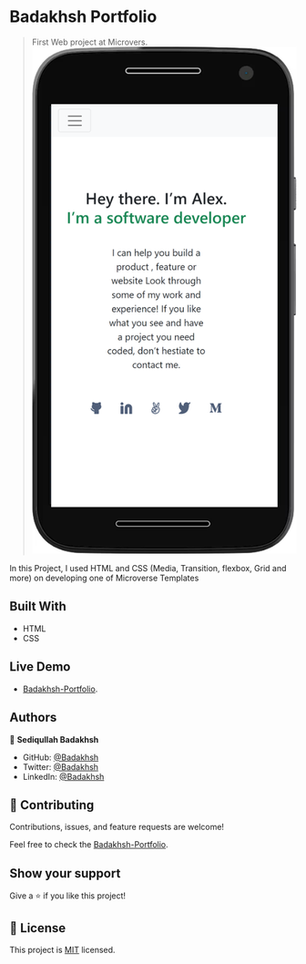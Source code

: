 # Badakhsh Portfolio

> First Web project at Microvers.
![screenshot](./image/screenshot.png)


In this Project, I used HTML and CSS (Media, Transition, flexbox, Grid and more) on developing one of Microverse Templates


## Built With

- HTML
- CSS


## Live Demo

- [Badakhsh-Portfolio](https://sediqullahbadakhsh.github.io/badakhsh-portfolio/).


## Authors

👤 **Sediqullah Badakhsh**

- GitHub: [@Badakhsh](https://github.com/sediqullahbadakhsh)
- Twitter: [@Badakhsh](https://twitter.com/sediqullah6)
- LinkedIn: [@Badakhsh](https://linkedin.com/in/sediqullah-badakhsh-999053a8)

## 🤝 Contributing

Contributions, issues, and feature requests are welcome!

Feel free to check the [Badakhsh-Portfolio](https://sediqullahbadakhsh.github.io/badakhsh-portfolio/).

## Show your support

Give a ⭐️ if you like this project!

## 📝 License

This project is [MIT](./MIT.md) licensed.
